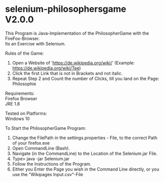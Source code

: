 # selenium-philosophersgame </br> V2.0.0
This Program is Java-Implementation of the PhilosopherGame with the FireFox-Browser. </br>
Its an Exercise with Selenium. </br>

Rules of the Game: </br>
1. Open a Website of 'https://de.wikipedia.org/wiki/' (Example: https://de.wikipedia.org/wiki/Tee) </br>
2. Click the first Link that is not in Brackets and not italic. </br>
3. Repeat Step 2 and Count the number of Clicks, till you land on the Page: Philosophie </br>

Requirements: </br>
Firefox Browser </br>
JRE 1.8 </br>

Tested on Platforms: </br>
Windows 10 </br>

To Start the PhilosopherGame Program: </br>
1. Change the FilePath in the settings.properties - File, to the correct Path of your firefox.exe </br>
2. Open CommandLine (Bash). </br>
3. Navigate (in the CommandLine) to the Location of the Selenium.jar File. </br>
4. Type> java -jar Selenium.jar </br>
5. Follow the Instructions of the Program. </br>
6. Either you Enter the Page you wish in the Command Line directly, or you use the "Wikipages Input.csv"-File
